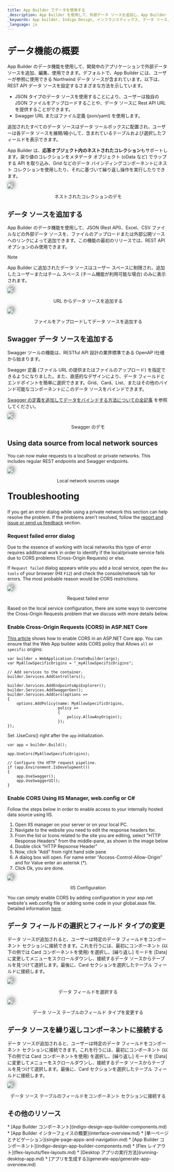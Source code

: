 ```yaml
---
title: App Builder でデータを使用する
_description: App Builder を使用して、外部データ ソースを追加し、App Builder で設計されたアプリケーションにバインドできます。
_keywords: App builder, Indigo Design, インフラジスティックス, データ ソース, データ バインディング
_language: ja
---
```


# データ機能の概要
App Builder のデータ機能を使用して、開発中のアプリケーションで外部データソースを追加、編集、使用できます。デフォルトで、App Builder には、ユーザーが参照に使用できる Northwind データ ソースが含まれています。以下は、REST API データ ソースを設定するさまざまな方法を示しています。
- JSON タイプのデータ ソースを使用することにより、ユーザーは独自の JSON ファイルをアップロードすることや、データ ソースに Rest API URL を提供することができます。
- Swagger URL またはファイル定義 (json/yaml) を使用します。

追加されたすべてのデータ ソースはデータ ツールボックスに配置され、ユーザーは各データ ソースを展開/縮小して、含まれているテーブルおよび選択したフィールドを表示できます。

App Builder は、**応答オブジェクト内のネストされたコレクション**もサポートします。戻り値のコレクションをメタデータ オブジェクト (oData など) でラップする API を取り込み、Grid などのデータ バインディングコンポーネントにネスト コレクションを使用したり、それに基づいて繰り返し操作を実行したりできます。

<img class="responsive-img" style="box-shadow: 5px -4px 13px 1px grey" src="./images/DataSources-View-data-source.gif" />
<p style="text-align:center;">ネストされたコレクションのデモ</p>

## データ ソースを追加する
App Builder のデータ機能を使用して、JSON (Rest API)、Excel、CSV ファイルなどの外部データ ソースを、ファイルのアップロードまたは外部公開ソースへのリンクによって追加できます。この機能の最初のリリースでは、REST API オプションのみ使用できます。

> [!NOTE]
> App Builder に追加されたデータ ソースはユーザー スペースに制限され、追加したユーザーまたはチーム スペース (チーム機能が利用可能な場合) のみに表示されます。

<img class="responsive-img" style="box-shadow: 5px -4px 13px 1px grey" src="./images/DataSources-Add-URL.gif" />
<p style="text-align:center;">URL からデータ ソースを追加する</p>

<img class="responsive-img" style="box-shadow: 5px -4px 13px 1px grey" src="./images/DataSources-Add-JSON-file.gif" />
<p style="text-align:center;">ファイルをアップロードしてデータ ソースを追加する</p>

## Swagger データ ソースを追加する
Swagger ツールの機能は、RESTful API 設計の業界標準である OpenAP I仕様から始まります。

Swagger 定義 (ファイル URL の提供またはファイルのアップロード) を指定できるようになりました。また、直感的なデザインにより、データ フィールドとエンドポイントを簡単に選択できます。Grid、Card、List、またはその他のバインド可能なコンポーネントにこのデータ ソースをバインドできます。

[Swagger の定義を追加してデータをバインドする方法についての全記事](open-api-swagger-support.md) を参照してください。

<img class="responsive-img" style="box-shadow: 5px -4px 13px 1px grey" src="./images/swagger-demo-original.gif" />
<p style="text-align:center;">Swagger のデモ</p>

## Using data source from local network sources
You can now make requests to a localhost or private networks. This includes regular REST endpoints and Swagger endpoints. 

<img class="responsive-img" style="box-shadow: 5px -4px 13px 1px grey" src="./images/internal-network-data-source.gif" />
<p style="text-align:center;">Local network sources usage</p>

<div style="font-size: 2em; margin-top: 0.83em; margin-bottom: 0.83em; margin-left: 0; margin-right: 0; font-weight: bold;">Troubleshooting</div>

If you get an error dialog while using a private network this section can help resolve the problem. If the problems aren't resolved, follow the [report and issue or send us feedback](getting-started.md#report-an-issue-or-send-feedback) section.
### Request failed error dialog
Due to the essence of working with local networks this type of error requires additional work in order to identify if the local/private service fails due to CORS problems (Cross-Origin Requests) or else.



If `Request failed` dialog appears while you add a local service, open the `dev tools` of your browser (Hit `F12`) and check the console/network tab for errors. The most probable reason would be CORS restrictions.

<img class="responsive-img" style="box-shadow: 5px -4px 13px 1px grey" src="./images/request-failed-error.gif" />
<p style="text-align:center;">Request failed error</p>

Based on the local service configuration, there are some ways to overcome the Cross-Origin Requests problem that we discuss with more details below.

### Enable Cross-Origin Requests (CORS) in ASP.NET Core

[This article](https://docs.microsoft.com/en-us/aspnet/core/security/cors?view=aspnetcore-6.0) shows how to enable CORS in an ASP.NET Core app. You can ensure that the Web App builder adds CORS policy that Allows `all` or `specific` origins:

```
var builder = WebApplication.CreateBuilder(args);
var MyAllowSpecificOrigins = "_myAllowSpecificOrigins";

// Add services to the container.
builder.Services.AddControllers();

builder.Services.AddEndpointsApiExplorer();
builder.Services.AddSwaggerGen();
builder.Services.AddCors(options =>
{
    options.AddPolicy(name: MyAllowSpecificOrigins,
                      policy =>
                      {
                          policy.AllowAnyOrigin();
                      });
});
```

Set .UseCors() right after the `app` initialization.

```
var app = builder.Build();

app.UseCors(MyAllowSpecificOrigins);

// Configure the HTTP request pipeline.
if (app.Environment.IsDevelopment())
{
    app.UseSwagger();
    app.UseSwaggerUI();
}
```

### Enable CORS Using IIS Manager, web.config or C#

Follow the steps below in order to enable access to your internally hosted data source using IIS.

1. Open IIS manager on your server or on your local PC.
2. Navigate to the website you need to edit the response headers for.
3. From the list or Icons related to the site you are editing, select "HTTP Response Headers" from the middle-pane, as shown in the image below
4. Double click "HTTP Repsonse Header"
5. Now, click "Add" from right hand side pane
6. A dialog box will open. For name enter "Access-Control-Allow-Origin" and for Value enter an asterisk (*).
7. Click Ok, you are done.

<img class="responsive-img" style="box-shadow: 5px -4px 13px 1px grey" src="./images/IIS-config.gif" />
<p style="text-align:center;">IIS Configuration</p>

You can simply enable CORS by adding configuration in your asp.net website's web.config file or adding some code in your global.asax file. Detailed information [here](https://qawithexperts.com/article/asp-net/enabling-cors-in-iis-various-possible-methods/291).

## データ フィールドの選択とフィールド タイプの変更
データ ソースが追加されると、ユーザーは特定のデータ フィールドをコンポーネント セクションに接続できます。これを行うには、最初にコンポーネント (以下の例では Card コンポーネントを使用) を選択し、[繰り返し] モードを [Data] に変更してメニューをスクロールダウンし、接続するデータ ソースからテーブルを見つけて選択します。最後に、Card セクションを選択したテーブル フィールドに接続します。


<img class="responsive-img" style="box-shadow: 5px -4px 13px 1px grey" src="./images/dataSources-select-fields.gif" />
<p style="text-align:center;">データ フィールドを選択する</p>

<img class="responsive-img" style="box-shadow: 5px -4px 13px 1px grey" src="./images/DataSources-Change-field-type.gif" />
<p style="text-align:center;">データ ソース テーブルのフィールド タイプを変更する</p>

## データ ソースを繰り返しコンポーネントに接続する
データ ソースが追加されると、ユーザーは特定のデータ フィールドをコンポーネント セクションに接続できます。これを行うには、最初にコンポーネント (以下の例では Card コンポーネントを使用) を選択し、[繰り返し] モードを [Data] に変更してメニューをスクロールダウンし、接続するデータ ソースからテーブルを見つけて選択します。最後に、Card セクションを選択したテーブル フィールドに接続します。

<img class="responsive-img" style="box-shadow: 5px -4px 13px 1px grey" src="./images/DataSources-Connect-data-source-table-fields.gif" />
<p style="text-align:center;">データ ソース テーブルのフィールドをコンポーネント セクションに接続する</p>


## その他のリソース
<div class="divider--half"></div>
* [App Builder コンポーネント](indigo-design-app-builder-components.md)
* [App Builder インターフェイスの概要](interface-overview.md)
* [単一ページとナビゲーション](single-page-apps-and-navigation.md)
* [App Builder コンポーネント](indigo-design-app-builder-components.md)
* [Flex レイアウト](flex-layouts/flex-layouts.md)
* [Desktop アプリの実行方法](running-desktop-app.md)
* [アプリを生成する](generate-app/generate-app-overview.md)